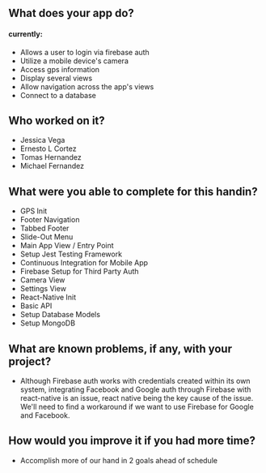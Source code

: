 ## What does your app do?
#### currently:
- Allows a user to login via firebase auth
- Utilize a mobile device's camera
- Access gps information
- Display several views
- Allow navigation across the app's views
- Connect to a database

## Who worked on it?
- Jessica Vega
- Ernesto L Cortez
- Tomas Hernandez
- Michael Fernandez

## What were you able to complete for this handin?
- GPS Init
- Footer Navigation
- Tabbed Footer
- Slide-Out Menu
- Main App View / Entry Point
- Setup Jest Testing Framework
- Continuous Integration for Mobile App
- Firebase Setup for Third Party Auth
- Camera View
- Settings View
- React-Native Init
- Basic API
- Setup Database Models
- Setup MongoDB

## What are known problems, if any, with your project?
- Although Firebase auth works with credentials created within its own system, integrating Facebook and Google auth through Firebase with react-native is an issue, react native being the key cause of the issue. We'll need to find a workaround if we want to use Firebase for Google and Facebook.

## How would you improve it if you had more time?
- Accomplish more of our hand in 2 goals ahead of schedule
